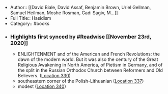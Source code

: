- Author:: [[David Biale, David Assaf, Benjamin Brown, Uriel Gellman, Samuel Heilman, Moshe Rosman, Gadi Sagiv, M...]]
- Full Title:: Hasidism
- Category:: #books
- ### Highlights first synced by #Readwise [[November 23rd, 2020]]
    - ENLIGHTENMENT and of the American and French Revolutions: the dawn of the modern world. But it was also the century of the Great Religious Awakening in North America, of Pietism in Germany, and of the split in the Russian Orthodox Church between Reformers and Old Believers. ([Location 330](https://readwise.io/to_kindle?action=open&asin=B076B4XN1X&location=330))
    - southeastern corner of the Polish-Lithuanian ([Location 337](https://readwise.io/to_kindle?action=open&asin=B076B4XN1X&location=337))
    - modest ([Location 340](https://readwise.io/to_kindle?action=open&asin=B076B4XN1X&location=340))

